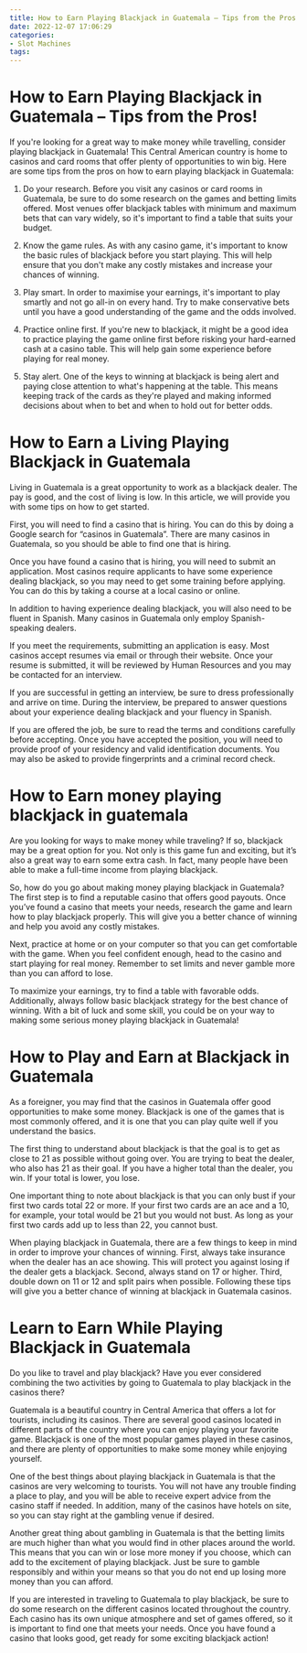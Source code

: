 ```yaml
---
title: How to Earn Playing Blackjack in Guatemala – Tips from the Pros!
date: 2022-12-07 17:06:29
categories:
- Slot Machines
tags:
---
```



#  How to Earn Playing Blackjack in Guatemala – Tips from the Pros!

If you're looking for a great way to make money while travelling, consider playing blackjack in Guatemala! This Central American country is home to casinos and card rooms that offer plenty of opportunities to win big. Here are some tips from the pros on how to earn playing blackjack in Guatemala:

1. Do your research. Before you visit any casinos or card rooms in Guatemala, be sure to do some research on the games and betting limits offered. Most venues offer blackjack tables with minimum and maximum bets that can vary widely, so it's important to find a table that suits your budget.

2. Know the game rules. As with any casino game, it's important to know the basic rules of blackjack before you start playing. This will help ensure that you don't make any costly mistakes and increase your chances of winning.

3. Play smart. In order to maximise your earnings, it's important to play smartly and not go all-in on every hand. Try to make conservative bets until you have a good understanding of the game and the odds involved.

4. Practice online first. If you're new to blackjack, it might be a good idea to practice playing the game online first before risking your hard-earned cash at a casino table. This will help gain some experience before playing for real money.

5. Stay alert. One of the keys to winning at blackjack is being alert and paying close attention to what's happening at the table. This means keeping track of the cards as they're played and making informed decisions about when to bet and when to hold out for better odds.

#  How to Earn a Living Playing Blackjack in Guatemala

Living in Guatemala is a great opportunity to work as a blackjack dealer. The pay is good, and the cost of living is low. In this article, we will provide you with some tips on how to get started.

First, you will need to find a casino that is hiring. You can do this by doing a Google search for “casinos in Guatemala”. There are many casinos in Guatemala, so you should be able to find one that is hiring.

Once you have found a casino that is hiring, you will need to submit an application. Most casinos require applicants to have some experience dealing blackjack, so you may need to get some training before applying. You can do this by taking a course at a local casino or online.

In addition to having experience dealing blackjack, you will also need to be fluent in Spanish. Many casinos in Guatemala only employ Spanish-speaking dealers.

If you meet the requirements, submitting an application is easy. Most casinos accept resumes via email or through their website. Once your resume is submitted, it will be reviewed by Human Resources and you may be contacted for an interview.

If you are successful in getting an interview, be sure to dress professionally and arrive on time. During the interview, be prepared to answer questions about your experience dealing blackjack and your fluency in Spanish.

If you are offered the job, be sure to read the terms and conditions carefully before accepting. Once you have accepted the position, you will need to provide proof of your residency and valid identification documents. You may also be asked to provide fingerprints and a criminal record check.

#  How to Earn money playing blackjack in guatemala

Are you looking for ways to make money while traveling? If so, blackjack may be a great option for you. Not only is this game fun and exciting, but it’s also a great way to earn some extra cash. In fact, many people have been able to make a full-time income from playing blackjack.

So, how do you go about making money playing blackjack in Guatemala? The first step is to find a reputable casino that offers good payouts. Once you’ve found a casino that meets your needs, research the game and learn how to play blackjack properly. This will give you a better chance of winning and help you avoid any costly mistakes.

Next, practice at home or on your computer so that you can get comfortable with the game. When you feel confident enough, head to the casino and start playing for real money. Remember to set limits and never gamble more than you can afford to lose.

To maximize your earnings, try to find a table with favorable odds. Additionally, always follow basic blackjack strategy for the best chance of winning. With a bit of luck and some skill, you could be on your way to making some serious money playing blackjack in Guatemala!

#  How to Play and Earn at Blackjack in Guatemala

As a foreigner, you may find that the casinos in Guatemala offer good opportunities to make some money. Blackjack is one of the games that is most commonly offered, and it is one that you can play quite well if you understand the basics.

The first thing to understand about blackjack is that the goal is to get as close to 21 as possible without going over. You are trying to beat the dealer, who also has 21 as their goal. If you have a higher total than the dealer, you win. If your total is lower, you lose.

One important thing to note about blackjack is that you can only bust if your first two cards total 22 or more. If your first two cards are an ace and a 10, for example, your total would be 21 but you would not bust. As long as your first two cards add up to less than 22, you cannot bust.

When playing blackjack in Guatemala, there are a few things to keep in mind in order to improve your chances of winning. First, always take insurance when the dealer has an ace showing. This will protect you against losing if the dealer gets a blackjack. Second, always stand on 17 or higher. Third, double down on 11 or 12 and split pairs when possible. Following these tips will give you a better chance of winning at blackjack in Guatemala casinos.

#  Learn to Earn While Playing Blackjack in Guatemala

Do you like to travel and play blackjack? Have you ever considered combining the two activities by going to Guatemala to play blackjack in the casinos there?

Guatemala is a beautiful country in Central America that offers a lot for tourists, including its casinos. There are several good casinos located in different parts of the country where you can enjoy playing your favorite game. Blackjack is one of the most popular games played in these casinos, and there are plenty of opportunities to make some money while enjoying yourself.

One of the best things about playing blackjack in Guatemala is that the casinos are very welcoming to tourists. You will not have any trouble finding a place to play, and you will be able to receive expert advice from the casino staff if needed. In addition, many of the casinos have hotels on site, so you can stay right at the gambling venue if desired.

Another great thing about gambling in Guatemala is that the betting limits are much higher than what you would find in other places around the world. This means that you can win or lose more money if you choose, which can add to the excitement of playing blackjack. Just be sure to gamble responsibly and within your means so that you do not end up losing more money than you can afford.

If you are interested in traveling to Guatemala to play blackjack, be sure to do some research on the different casinos located throughout the country. Each casino has its own unique atmosphere and set of games offered, so it is important to find one that meets your needs. Once you have found a casino that looks good, get ready for some exciting blackjack action!